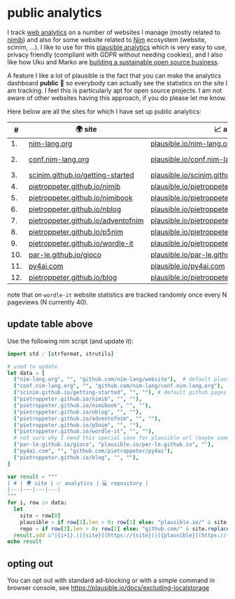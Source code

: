 # public analytics

I track [web analytics](https://en.wikipedia.org/wiki/Web_analytics) on a number of websites I manage (mostly related to [nimib](https://github.com/pietroppeter/nimib))
and also for some website related to [Nim](https://nim-lang.org) ecosystem (website, scinim, ...).
I like to use for this [plausible analytics](https://plausible.io) which is very easy to use, privacy friendly (compliant with GDPR without needing cookies),
and I also like how Uku and Marko are [building a sustainable open source business](https://plausible.io/blog/open-source-saas).

A feature I like a lot of plausible is the fact that you can make the analytics dashboard **public** 👀 so everybody can actually see the statistics on the site I am tracking.
I feel this is particularly apt for open source projects. I am not aware of other websites having this approach, if you do please let me know.

Here below are all the sites for which I have set up public analytics:

| # | 🌍 site | 📈 analytics | 💻 repository |
|---|---|---|---|
|1.|[nim-lang.org](https://nim-lang.org)|[plausible.io/nim-lang.org](https://plausible.io/nim-lang.org)|[github.com/nim-lang/website](https://github.com/nim-lang/website)|
|2.|[conf.nim-lang.org](https://conf.nim-lang.org)|[plausible.io/conf.nim-lang.org](https://plausible.io/conf.nim-lang.org)|[github.com/nim-lang/conf.nim-lang.org](https://github.com/nim-lang/conf.nim-lang.org)|
|3.|[scinim.github.io/getting-started](https://scinim.github.io/getting-started)|[plausible.io/scinim.github.io%2Fgetting-started](https://plausible.io/scinim.github.io%2Fgetting-started)|[github.com/scinim/getting-started](https://github.com/scinim/getting-started)|
|4.|[pietroppeter.github.io/nimib](https://pietroppeter.github.io/nimib)|[plausible.io/pietroppeter.github.io%2Fnimib](https://plausible.io/pietroppeter.github.io%2Fnimib)|[github.com/pietroppeter/nimib](https://github.com/pietroppeter/nimib)|
|5.|[pietroppeter.github.io/nimibook](https://pietroppeter.github.io/nimibook)|[plausible.io/pietroppeter.github.io%2Fnimibook](https://plausible.io/pietroppeter.github.io%2Fnimibook)|[github.com/pietroppeter/nimibook](https://github.com/pietroppeter/nimibook)|
|6.|[pietroppeter.github.io/nblog](https://pietroppeter.github.io/nblog)|[plausible.io/pietroppeter.github.io%2Fnblog](https://plausible.io/pietroppeter.github.io%2Fnblog)|[github.com/pietroppeter/nblog](https://github.com/pietroppeter/nblog)|
|7.|[pietroppeter.github.io/adventofnim](https://pietroppeter.github.io/adventofnim)|[plausible.io/pietroppeter.github.io%2Fadventofnim](https://plausible.io/pietroppeter.github.io%2Fadventofnim)|[github.com/pietroppeter/adventofnim](https://github.com/pietroppeter/adventofnim)|
|8.|[pietroppeter.github.io/p5nim](https://pietroppeter.github.io/p5nim)|[plausible.io/pietroppeter.github.io%2Fp5nim](https://plausible.io/pietroppeter.github.io%2Fp5nim)|[github.com/pietroppeter/p5nim](https://github.com/pietroppeter/p5nim)|
|9.|[pietroppeter.github.io/wordle-it](https://pietroppeter.github.io/wordle-it)|[plausible.io/pietroppeter.github.io%2Fwordle-it](https://plausible.io/pietroppeter.github.io%2Fwordle-it)|[github.com/pietroppeter/wordle-it](https://github.com/pietroppeter/wordle-it)|
|10.|[par-le.github.io/gioco](https://par-le.github.io/gioco)|[plausible.io/par-le.github.io](https://plausible.io/par-le.github.io)|[github.com/par-le/gioco](https://github.com/par-le/gioco)|
|11.|[py4ai.com](https://py4ai.com)|[plausible.io/py4ai.com](https://plausible.io/py4ai.com)|[github.com/pietroppeter/py4ai](https://github.com/pietroppeter/py4ai)|
|12.|[pietroppeter.github.io/blog](https://pietroppeter.github.io/blog)|[plausible.io/pietroppeter.github.io%2Fblog](https://plausible.io/pietroppeter.github.io%2Fblog)|[github.com/pietroppeter/blog](https://github.com/pietroppeter/blog)|

note that on `wordle-it` website statistics are tracked randomly once every N pageviews (N currently 40).

## update table above

Use the following nim script (and update it):

```nim
import std / [strformat, strutils]

# used to update 
let data = [
  ("nim-lang.org", "", "github.com/nim-lang/website"),  # default plausible
  ("conf.nim-lang.org", "", "github.com/nim-lang/conf.nim-lang.org"),
  ("scinim.github.io/getting-started", "", ""), # default github pages
  ("pietroppeter.github.io/nimib", "", ""),
  ("pietroppeter.github.io/nimibook", "", ""),
  ("pietroppeter.github.io/nblog", "", ""),
  ("pietroppeter.github.io/adventofnim", "", ""),
  ("pietroppeter.github.io/p5nim", "", ""),
  ("pietroppeter.github.io/wordle-it", "", ""),
  # not sure why I need this special case for plausible url (maybe some plausible misconfiguration):
  ("par-le.github.io/gioco", "plausible.io/par-le.github.io", ""),
  ("py4ai.com", "", "github.com/pietroppeter/py4ai"),
  ("pietroppeter.github.io/blog", "", ""),
]

var result = """
| # | 🌍 site | 📈 analytics | 💻 repository |
|---|---|---|---|
"""
for i, row in data:
  let
    site = row[0]
    plausible = if row[1].len > 0: row[1] else: "plausible.io/" & site.replace("/", "%2F")
    repo = if row[2].len > 0: row[2] else: "github.com/" & site.replace(".github.io", "")
  result.add &"|{i+1}.|[{site}](https://{site})|[{plausible}](https://{plausible})|[{repo}](https://{repo})|\n"
echo result
```

## opting out

You can opt out with standard ad-blocking or with a simple command in browser console, see https://plausible.io/docs/excluding-localstorage
